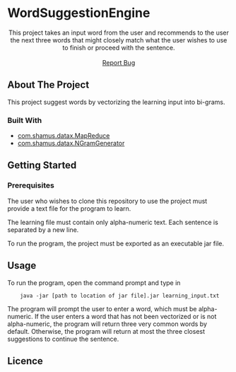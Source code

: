 # WordSuggestionEngine

  <p align="center">
    This project takes an input word from the user and recommends to the user the next three words
    that might closely match what the user wishes to use to finish or proceed with the sentence.
    <br />
    <br />
    <a href="https://github.com/github_username/repo/issues">Report Bug</a>    
  </p>


## About The Project
This project suggest words by vectorizing the learning input into bi-grams.

### Built With
* [com.shamus.datax.MapReduce](https://github.com/davidstevenrose/WordSuggestionEngine/tree/master/src/com/company/datax)
* [com.shamus.datax.NGramGenerator](https://github.com/davidstevenrose/WordSuggestionEngine/tree/master/src/com/company/datax)

## Getting Started

### Prerequisites
The user who wishes to clone this repository to use the project must provide a text file for 
the program to learn.

The learning file must contain only alpha-numeric text. Each sentence is separated by a new line.

To run the program, the project must be exported as an executable jar file.

## Usage
To run the program, open the command prompt and type in
~~~
    java -jar [path to location of jar file].jar learning_input.txt
~~~

The program will prompt the user to enter a word, which must be alpha-numeric.
If the user enters a word that has not been vectorized or is not alpha-numeric,
the program will return three very common words by default. Otherwise, the 
program will return at most the three closest suggestions to continue the sentence. 

## Licence
[]()